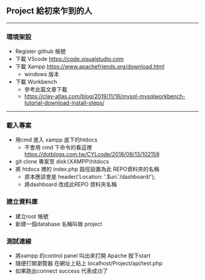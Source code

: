 ## Project 給初來乍到的人

---
### 環境架設
- Register github 帳號
- 下載 VScode https://code.visualstudio.com
- 下載 Xampp https://www.apachefriends.org/download.html
    - windows 版本 
- 下載 Ｗorkbench
    - 參考此篇文章下載
    - https://clay-atlas.com/blog/2019/11/16/mysql-mysqlworkbench-tutorial-download-install-steps/
---
### 載入專案
- 用cmd 進入 xampp 底下的htdocs
    - 不會用 cmd 下命令的看這裡 https://dotblogs.com.tw/CYLcode/2018/09/13/102159
- git clone 專案至 disk:\XAMPP\hitdocs
- 將 htdocs 裡的 index.php 路徑設置為此 REPO資料夾的名稱
    - 原本應該會是 header('Location: '.$uri.'/dashboard/');
    - 將dashboard 改成此REPO 資料夾名稱 

### 建立資料庫
- 建立root 帳號
- 新建一個database 名稱叫做 project

### 測試連線
- 將xampp 的control panel 叫出來打開 Apache 按下start
- 隨便打開瀏覽器 在網址上貼上 localhost/Project/api/test.php
- 如果跑出connect success 代表成功了